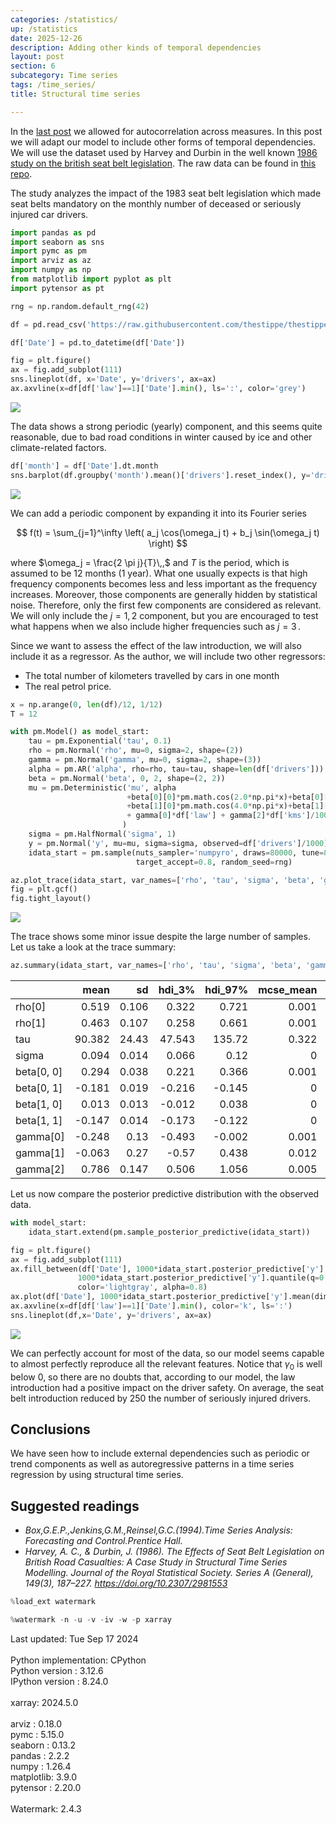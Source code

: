 ```yaml
---
categories: /statistics/
up: /statistics
date: 2025-12-26
description: Adding other kinds of temporal dependencies
layout: post
section: 6
subcategory: Time series
tags: /time_series/
title: Structural time series

---
```





In the [last post](/statistics/time_series)
we allowed for autocorrelation across measures. In this post we will
adapt our model to include other forms of temporal dependencies.
We will use the dataset used by Harvey and Durbin
in the well known [1986 study on the british seat belt legislation](https://www.jstor.org/stable/2981553).
The raw data can be found in [this repo](https://github.com/SurajGupta/r-source/blob/master/src/library/datasets/data/Seatbelts.R).

The study analyzes the impact of the 1983 seat belt legislation which made
seat belts mandatory on the monthly number of deceased or seriously injured
car drivers.

```python
import pandas as pd
import seaborn as sns
import pymc as pm
import arviz as az
import numpy as np
from matplotlib import pyplot as plt
import pytensor as pt

rng = np.random.default_rng(42)

df = pd.read_csv('https://raw.githubusercontent.com/thestippe/thestippe.github.io/main/data/seatbelt_uk_harvey.csv')

df['Date'] = pd.to_datetime(df['Date'])

fig = plt.figure()
ax = fig.add_subplot(111)
sns.lineplot(df, x='Date', y='drivers', ax=ax)
ax.axvline(x=df[df['law']==1]['Date'].min(), ls=':', color='grey')
```

![](/docs/assets/images/statistics/structural_ts/drivers.webp)

The data shows a strong periodic (yearly) component, and this seems quite reasonable,
due to bad road conditions in winter caused by ice and other climate-related factors.

```python
df['month'] = df['Date'].dt.month
sns.barplot(df.groupby('month').mean()['drivers'].reset_index(), y='drivers', x='month')
```

![](/docs/assets/images/statistics/structural_ts/drivers_by_month.webp)

We can add a periodic component by expanding it into its Fourier series

$$
f(t) = \sum_{j=1}^\infty \left( a_j \cos(\omega_j t) + b_j \sin(\omega_j t) \right)
$$

where $\omega_j = \frac{2 \pi j}{T}\,,$ and $T$ is the period, which is assumed
to be 12 months (1 year).
What one usually expects is that high frequency components becomes
less and less important as the frequency increases. Moreover,
those components are generally hidden by statistical noise.
Therefore, only the first few components are considered as relevant.
We will only include the $j=1,2$ component, but you are encouraged to test
what happens when we also include higher frequencies such as $j=3\,.$

Since we want to assess the effect of the law introduction, we will
also include it as a regressor.
As the author, we will include two other regressors:
- The total number of kilometers travelled by cars in one month
- The real petrol price.

```python
x = np.arange(0, len(df)/12, 1/12)
T = 12

with pm.Model() as model_start:
    tau = pm.Exponential('tau', 0.1)
    rho = pm.Normal('rho', mu=0, sigma=2, shape=(2))
    gamma = pm.Normal('gamma', mu=0, sigma=2, shape=(3))
    alpha = pm.AR('alpha', rho=rho, tau=tau, shape=len(df['drivers']))
    beta = pm.Normal('beta', 0, 2, shape=(2, 2))
    mu = pm.Deterministic('mu', alpha
                          +beta[0][0]*pm.math.cos(2.0*np.pi*x)+beta[0][1]*pm.math.sin(2.0*np.pi*x)
                          +beta[1][0]*pm.math.cos(4.0*np.pi*x)+beta[1][1]*pm.math.sin(4.0*np.pi*x)
                          + gamma[0]*df['law'] + gamma[2]*df['kms']/10000 + gamma[1]*df['PetrolPrice']*10 
                         )
    sigma = pm.HalfNormal('sigma', 1)
    y = pm.Normal('y', mu=mu, sigma=sigma, observed=df['drivers']/1000)
    idata_start = pm.sample(nuts_sampler='numpyro', draws=80000, tune=80000,
                            target_accept=0.8, random_seed=rng)

az.plot_trace(idata_start, var_names=['rho', 'tau', 'sigma', 'beta', 'gamma'])
fig = plt.gcf()
fig.tight_layout()
```

![](/docs/assets/images/statistics/structural_ts/trace.webp)

The trace shows some minor issue despite the large number of samples.
Let us take a look at the trace summary:

```python
az.summary(idata_start, var_names=['rho', 'tau', 'sigma', 'beta', 'gamma'])
```

|            |   mean |     sd |   hdi_3% |   hdi_97% |   mcse_mean |   mcse_sd |   ess_bulk |   ess_tail |   r_hat |
|:-----------|-------:|-------:|---------:|----------:|------------:|----------:|-----------:|-----------:|--------:|
| rho[0]     |  0.519 |  0.106 |    0.322 |     0.721 |       0.001 |     0.001 |      13654 |      20562 |       1 |
| rho[1]     |  0.463 |  0.107 |    0.258 |     0.661 |       0.001 |     0.001 |      12274 |      20504 |       1 |
| tau        | 90.382 | 24.43  |   47.543 |   135.72  |       0.322 |     0.228 |       5004 |       6822 |       1 |
| sigma      |  0.094 |  0.014 |    0.066 |     0.12  |       0     |     0     |       5372 |       4507 |       1 |
| beta[0, 0] |  0.294 |  0.038 |    0.221 |     0.366 |       0.001 |     0.001 |       1059 |       2378 |       1 |
| beta[0, 1] | -0.181 |  0.019 |   -0.216 |    -0.145 |       0     |     0     |      19573 |      34387 |       1 |
| beta[1, 0] |  0.013 |  0.013 |   -0.012 |     0.038 |       0     |     0     |      22893 |      42960 |       1 |
| beta[1, 1] | -0.147 |  0.014 |   -0.173 |    -0.122 |       0     |     0     |      11107 |      35174 |       1 |
| gamma[0]   | -0.248 |  0.13  |   -0.493 |    -0.002 |       0.001 |     0.001 |       9738 |      17987 |       1 |
| gamma[1]   | -0.063 |  0.27  |   -0.57  |     0.438 |       0.012 |     0.008 |        550 |       1176 |       1 |
| gamma[2]   |  0.786 |  0.147 |    0.506 |     1.056 |       0.005 |     0.003 |        913 |       1953 |       1 |


Let us now compare the posterior predictive distribution with the observed data.

```python
with model_start:
    idata_start.extend(pm.sample_posterior_predictive(idata_start))

fig = plt.figure()
ax = fig.add_subplot(111)
ax.fill_between(df['Date'], 1000*idata_start.posterior_predictive['y'].quantile(q=0.03, dim=('draw', 'chain')),
               1000*idata_start.posterior_predictive['y'].quantile(q=0.97, dim=('draw', 'chain')),
               color='lightgray', alpha=0.8)
ax.plot(df['Date'], 1000*idata_start.posterior_predictive['y'].mean(dim=('draw', 'chain')))
ax.axvline(x=df[df['law']==1]['Date'].min(), color='k', ls=':')
sns.lineplot(df,x='Date', y='drivers', ax=ax)
```

![](/docs/assets/images/statistics/structural_ts/ppc.webp)

We can perfectly account for most of the data, so our model seems
capable to almost perfectly reproduce all the relevant features.
Notice that $\gamma_0$ is well below 0, so there are no doubts that,
according to our model, the law introduction had a positive impact
on the driver safety.
On average, the seat belt introduction reduced by 250 the number of
seriously injured drivers.


## Conclusions
We have seen how to include external dependencies
such as periodic or trend components as well as autoregressive
patterns in a time series regression by using structural time series.

## Suggested readings

- <cite>Box,G.E.P.,Jenkins,G.M.,Reinsel,G.C.(1994).Time Series Analysis: Forecasting and Control.Prentice Hall.</cite>
- <cite>Harvey, A. C., & Durbin, J. (1986). The Effects of Seat Belt Legislation on British Road Casualties: A Case Study in Structural Time Series Modelling. Journal of the Royal Statistical Society. Series A (General), 149(3), 187–227. https://doi.org/10.2307/2981553</cite>

```python
%load_ext watermark
```

```python
%watermark -n -u -v -iv -w -p xarray
```
<div class="code">
Last updated: Tue Sep 17 2024
<br>

<br>
Python implementation: CPython
<br>
Python version       : 3.12.6
<br>
IPython version      : 8.24.0
<br>

<br>
xarray: 2024.5.0
<br>

<br>
arviz     : 0.18.0
<br>
pymc      : 5.15.0
<br>
seaborn   : 0.13.2
<br>
pandas    : 2.2.2
<br>
numpy     : 1.26.4
<br>
matplotlib: 3.9.0
<br>
pytensor  : 2.20.0
<br>

<br>
Watermark: 2.4.3
<br>
</div>